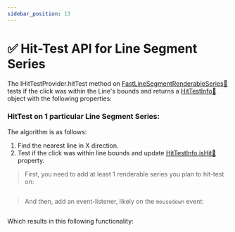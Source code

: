 ```yaml
---
sidebar_position: 13
---
```


# ✅ Hit-Test API for Line Segment Series

The IHitTestProvider.hitTest method on [FastLineSegmentRenderableSeries:blue_book:](https://www.scichart.com/documentation/js/v4/typedoc/classes/fastlinesegmentrenderableseries.html) tests if the click was within the Line's bounds and returns a [HitTestInfo:blue_book:](https://www.scichart.com/documentation/js/v4/typedoc/classes/hittestinfo.html) object with the following properties:

### HitTest on 1 particular Line Segment Series:

The algorithm is as follows:

1. Find the nearest line in X direction.
2. Test if the click was within line bounds and update [HitTestInfo.isHit:blue_book:](https://www.scichart.com/documentation/js/v4/typedoc/classes/hittestinfo.html#isHit) property.

> First, you need to add at least 1 renderable series you plan to hit-test on:

```ts {2,11}showLineNumbers file=./Basic/demo.ts start=#region_A_start end=#region_A_end
```

> And then, add an event-listener, likely on the `mousedown` event:

```ts {27,32,35} showLineNumbers file=./Basic/demo.ts start=#region_B_start end=#region_B_end
```

Which results in this following functionality:

<LiveDocSnippet name="./Basic/demo" />